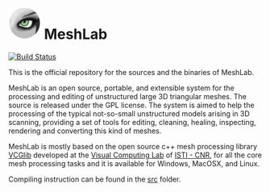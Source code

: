 # ![MeshLab Logo](src/meshlab/images/eye64.png) MeshLab

[![Build Status](https://travis-ci.org/cnr-isti-vclab/meshlab.svg?branch=master)](https://travis-ci.org/cnr-isti-vclab/meshlab)

This is the official repository for the sources and the binaries of MeshLab. 

MeshLab is an open source, portable, and extensible system for the processing and editing of unstructured large 3D triangular meshes. The source is released under the GPL license.
The system is aimed to help the processing of the typical not-so-small unstructured models arising in 3D scanning, providing a set of tools for editing, cleaning, healing, inspecting, rendering and converting this kind of meshes. 

MeshLab is mostly based on the open source c++ mesh processing library [VCGlib](http://www.vcglib.net) developed at the [Visual Computing Lab](http://vcg.isti.cnr.it) of [ISTI - CNR](http://www.isti.cnr.it), for all the core mesh processing tasks and it is available for Windows, MacOSX, and Linux. 

Compiling instruction can be found in the [src](https://github.com/cnr-isti-vclab/meshlab/tree/master/src) folder.
 
